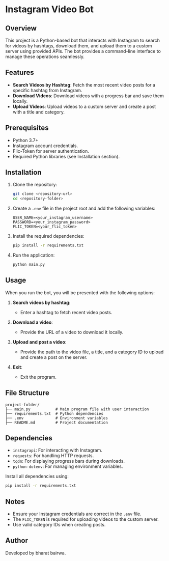 # Instagram Video Bot

## Overview
This project is a Python-based bot that interacts with Instagram to search for videos by hashtags, download them, and upload them to a custom server using provided APIs. The bot provides a command-line interface to manage these operations seamlessly.

## Features
- **Search Videos by Hashtag**: Fetch the most recent video posts for a specific hashtag from Instagram.
- **Download Videos**: Download videos with a progress bar and save them locally.
- **Upload Videos**: Upload videos to a custom server and create a post with a title and category.

## Prerequisites
- Python 3.7+
- Instagram account credentials.
- Flic-Token for server authentication.
- Required Python libraries (see Installation section).

## Installation

1. Clone the repository:
    ```bash
    git clone <repository-url>
    cd <repository-folder>
    ```

2. Create a `.env` file in the project root and add the following variables:
    ```env
    USER_NAME=<your_instagram_username>
    PASSWORD=<your_instagram_password>
    FLIC_TOKEN=<your_flic_token>
    ```

3. Install the required dependencies:
    ```bash
    pip install -r requirements.txt
    ```

4. Run the application:
    ```bash
    python main.py
    ```

## Usage

When you run the bot, you will be presented with the following options:

1. **Search videos by hashtag**:
   - Enter a hashtag to fetch recent video posts.

2. **Download a video**:
   - Provide the URL of a video to download it locally.

3. **Upload and post a video**:
   - Provide the path to the video file, a title, and a category ID to upload and create a post on the server.

4. **Exit**:
   - Exit the program.

## File Structure
```
project-folder/
├── main.py           # Main program file with user interaction
├── requirements.txt  # Python dependencies
├── .env              # Environment variables
├── README.md         # Project documentation
```

## Dependencies
- `instagrapi`: For interacting with Instagram.
- `requests`: For handling HTTP requests.
- `tqdm`: For displaying progress bars during downloads.
- `python-dotenv`: For managing environment variables.

Install all dependencies using:
```bash
pip install -r requirements.txt
```

## Notes
- Ensure your Instagram credentials are correct in the `.env` file.
- The `FLIC_TOKEN` is required for uploading videos to the custom server.
- Use valid category IDs when creating posts.


## Author
Developed by bharat bairwa.

